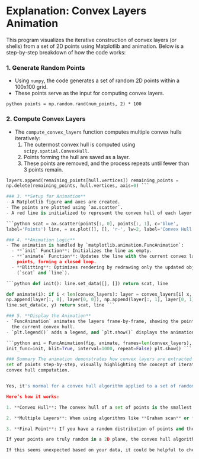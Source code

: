 # Explanation: Convex Layers Animation

This program visualizes the iterative construction of convex layers (or shells)
from a set of 2D points using Matplotlib and animation. Below is a step-by-step
breakdown of how the code works:

### 1. **Generate Random Points**
- Using `numpy`, the code generates a set of random 2D points within a 100x100
  grid.
- These points serve as the input for computing convex layers.

```python points = np.random.rand(num_points, 2) * 100 ```

### 2. **Compute Convex Layers**
- The `compute_convex_layers` function computes multiple convex hulls
  iteratively:
  1. The outermost convex hull is computed using `scipy.spatial.ConvexHull`.
  2. Points forming the hull are saved as a layer.
  3. These points are removed, and the process repeats until fewer than 3
  points remain.

```python while len(remaining_points) > 2: hull = ConvexHull(remaining_points)
layers.append(remaining_points[hull.vertices]) remaining_points =
np.delete(remaining_points, hull.vertices, axis=0) ```

### 3. **Setup for Animation**
- A Matplotlib figure and axes are created.
- The points are plotted using `ax.scatter`.
- A red line is initialized to represent the convex hull of each layer.

```python scat = ax.scatter(points[:, 0], points[:, 1], c='blue',
label='Points') line, = ax.plot([], [], 'r-', lw=2, label='Convex Hull') ```

### 4. **Animation Logic**
- The animation is handled by `matplotlib.animation.FuncAnimation`:
  - **`init` Function**: Initializes the line as empty.
  - **`animate` Function**: Updates the line with the current convex layer's
    points, forming a closed loop.
  - **Blitting**: Optimizes rendering by redrawing only the updated objects
    (`scat` and `line`).

```python def init(): line.set_data([], []) return scat, line

def animate(i): if i < len(convex_layers): layer = convex_layers[i] x, y =
np.append(layer[:, 0], layer[0, 0]), np.append(layer[:, 1], layer[0, 1])
line.set_data(x, y) return scat, line ```

### 5. **Display the Animation**
- `FuncAnimation` animates the layers frame-by-frame, showing the points and
  the current convex hull.
- `plt.legend()` adds a legend, and `plt.show()` displays the animation.

```python ani = FuncAnimation(fig, animate, frames=len(convex_layers),
init_func=init, blit=True, interval=1000, repeat=False) plt.show() ```

### Summary The animation demonstrates how convex layers are extracted from a
set of points step-by-step, visually highlighting the concept of iterative
convex hull computation.


Yes, it's normal for a convex hull algorithm applied to a set of random points to yield a single point in the last hull found, but it depends on the distribution of points.

Here’s how it works:

1. **Convex Hull**: The convex hull of a set of points is the smallest convex shape that contains all the points. It can be visualized as a rubber band stretched around the outermost points.

2. **Multiple Layers**: When using algorithms like **Graham scan** or **Quickhull**, the process may involve finding multiple convex layers. In each layer, you find the convex hull of the remaining points, and points inside the hull are removed for the next iteration.

3. **Final Point**: If you have a random distribution of points and the remaining points are all collinear (i.e., they lie on the same straight line), after a few iterations of finding convex hulls, you might be left with a single point. This is because, after the convex hull of the outermost points is found, the inner points may no longer form a hull but rather collapse into a single point.

If your points are truly random in a 2D plane, the convex hull algorithm will iteratively peel off the outer layers of points. Once you’ve removed all but one point, the final hull will consist of that single point.

If this seems unexpected based on your data, it could be helpful to check the distribution of your points—whether they form any structure that would cause this effect.
